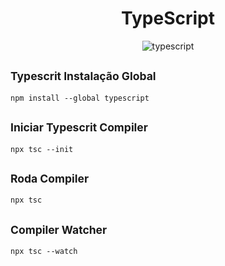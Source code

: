 <h1 align="center">TypeScript</h1>

<p align=center>
    <img src="https://img.shields.io/badge/typescript-v5.6.3-3178c6?logo=typescript&labelColor=white" alt="typescript">
    </img> 
</p>

## <sup>Typescrit Instalação Global</sup>

```
npm install --global typescript
```

## <sup>Iniciar Typescrit Compiler</sup>

```
npx tsc --init
```


## <sup>Roda Compiler</sup>

```
npx tsc
```


## <sup>Compiler Watcher</sup>

```
npx tsc --watch
```